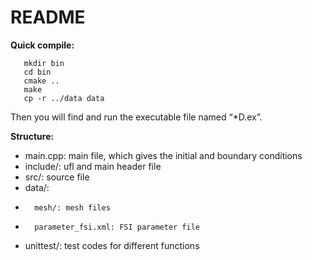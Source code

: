 # README #

**Quick compile:**

       mkdir bin
       cd bin
       cmake ..
       make
       cp -r ../data data
Then you will find and run the executable file named “\*D.ex”.

**Structure:**

* main.cpp: main file, which gives the initial and boundary conditions 
* include/: ufl and main header file
* src/: source file
* data/: 
*       mesh/: mesh files
*       parameter_fsi.xml: FSI parameter file
* unittest/: test codes for different functions
